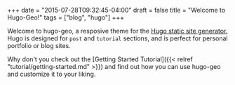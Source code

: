 +++
date = "2015-07-28T09:32:45-04:00"
draft = false
title = "Welcome to Hugo-Geo!"
tags = ["blog", "hugo"]
+++

Welcome to hugo-geo, a resposive theme for the [Hugo static site generator.](http://gohugo.io) Hugo is designed for `post` and `tutorial` sections, and is perfect for personal
portfolio or blog sites.

Why don't you check out the [Getting Started Tutorial]({{< relref "tutorial/getting-started.md" >}}) and find out how you can use hugo-geo and customize it to your liking.